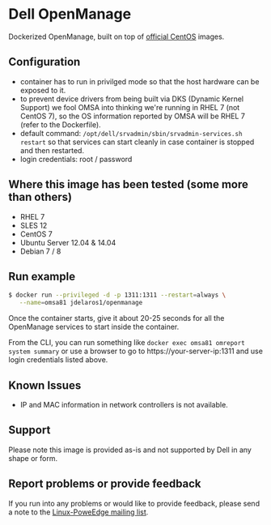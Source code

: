 # Dell OpenManage

Dockerized OpenManage, built on top of [official CentOS](https://registry.hub.docker.com/u/library/centos/) images.

## Configuration

  - container has to run in privilged mode so that the host hardware can be exposed to it.
  - to prevent device drivers from being built via DKS (Dynamic Kernel Support) we fool OMSA into thinking we're running in RHEL 7 (not CentOS 7), so the OS information reported by OMSA will be RHEL 7 (refer to the Dockerfile).
  - default command: `/opt/dell/srvadmin/sbin/srvadmin-services.sh restart` so that services can start cleanly in case container is stopped and then restarted.
  - login credentials: root / password

## Where this image has been tested (some more than others)

  - RHEL 7
  - SLES 12
  - CentOS 7
  - Ubuntu Server 12.04 & 14.04
  - Debian 7 / 8

## Run example

```bash
$ docker run --privileged -d -p 1311:1311 --restart=always \
   --name=omsa81 jdelaros1/openmanage
```

Once the container starts, give it about 20-25 seconds for all the OpenManage services to start inside the container.

From the CLI, you can run something like `docker exec omsa81 omreport system summary` or use a browser to go to https://your-server-ip:1311 and use login credentials listed above.

## Known Issues

  - IP and MAC information in network controllers is not available.

## Support

Please note this image is provided as-is and not supported by Dell in any shape or form.

## Report problems or provide feedback

If you run into any problems or would like to provide feedback, please send a note to the [Linux-PoweEdge mailing list](https://lists.us.dell.com/mailman/listinfo/linux-poweredge).
